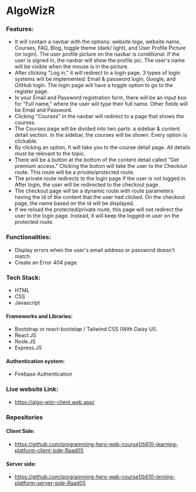 # AlgoWizR

### Features:
- It will contain a navbar with the options: website logo, website name, Courses, FAQ, Blog, toggle theme (dark/ light), and User Profile Picture (or login). The user profile picture on the navbar is conditional. If the user is signed in, the navbar will show the profile pic. The user's name will be visible when the mouse is in the picture.
- After clicking "Log in," it will redirect to a login page. 3 types of login systems will be implemented: Email & password login, Google, and GitHub login. The login page will have a toggle option to go to the register page. 
- In your Email and Password registration form, there will be an input box for "Full name," where the user will type their full name. Other fields will be Email and Password.
- Clicking "Courses" in the navbar will redirect to a page that shows the courses. 
- The Courses page will be divided into two parts: a sidebar & content detail section. In the sidebar, the courses will be shown. Every option is clickable. 
- By clicking an option, It will take you to the course detail page. All details must be relevant to the topic. 
- There will be a button at the bottom of the content detail called "Get premium access." Clicking the button will take the user to the Checkout route. This route will be a private/protected route.
- The private route redirects to the login page if the user is not logged in. After login, the user will be redirected to the checkout page.
- The checkout page will be a dynamic route with route parameters having the id of the content that the user had clicked. On the checkout page, the name based on the id will be displayed.
- If we reload the protected/private route, this page will not redirect the user to the login page. Instead, it will keep the logged-in user on the protected route.
### Functionalities:
- Display errors when the user's email address or password doesn't match.
- Create an Error 404 page.
 
 
### Tech Stack:
- HTML
- CSS
- Javascript
#### Frameworks and Libraries:
- Bootstrap or react-bootstap / Tailwind CSS (With Daisy UI).
- React.JS
- Node.JS
- Express.JS
#### Authentication system:
- Firebase Authentication
 
 ### Live website Link:
 - https://algo-wizr-client.web.app/

 ### Repositories
#### Client Side:
 - https://github.com/programming-hero-web-course1/b610-learning-platform-client-side-Raad05
#### Server side:
- https://github.com/programming-hero-web-course1/b610-lerning-platform-server-side-Raad05
